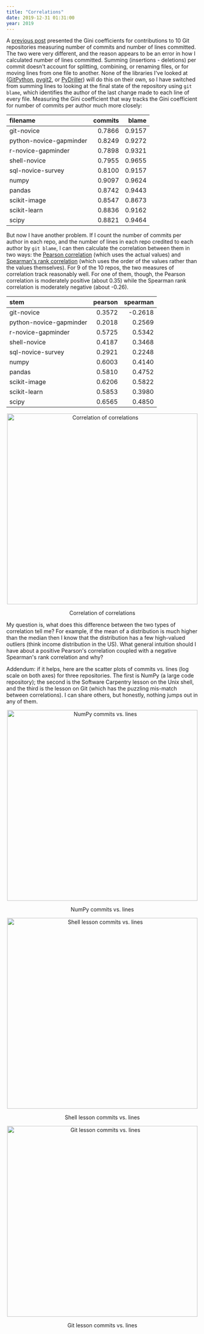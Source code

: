 ```yaml
---
title: "Correlations"
date: 2019-12-31 01:31:00
year: 2019
---
```


A [previous post]({{site.github.url}}/2019/12/23/gini-coefficients.html)
presented the Gini coefficients for contributions to 10 Git repositories
measuring number of commits and number of lines committed.
The two were very different,
and the reason appears to be an error in how I calculated number of lines committed.
Summing (insertions - deletions) per commit doesn't account for splitting, combining, or renaming files,
or for moving lines from one file to another.
None of the libraries I've looked at
([GitPython](https://gitpython.readthedocs.io/),
[pygit2](https://www.pygit2.org/),
or [PyDriller](https://pydriller.readthedocs.io/))
will do this on their own,
so I have switched from summing lines to looking at the final state of the repository using `git blame`,
which identifies the author of the last change made to each line of every file.
Measuring the Gini coefficient that way tracks the Gini coefficient for number of commits per author
much more closely:

| filename | commits | blame |
| :------- | -----------: | ---------: |
| git-novice | 0.7866 | 0.9157 |
| python-novice-gapminder | 0.8249 | 0.9272 |
| r-novice-gapminder | 0.7898 | 0.9321 |
| shell-novice | 0.7955 | 0.9655 |
| sql-novice-survey | 0.8100 | 0.9157 |
| numpy | 0.9097 | 0.9624 |
| pandas | 0.8742 | 0.9443 |
| scikit-image | 0.8547 | 0.8673 |
| scikit-learn | 0.8836 | 0.9162 |
| scipy | 0.8821 | 0.9464 |

But now I have another problem.
If I count the number of commits per author in each repo,
and the number of lines in each repo credited to each author by `git blame`,
I can then calculate the correlation between them in two ways:
the [Pearson correlation](https://en.wikipedia.org/wiki/Pearson_correlation_coefficient)
(which uses the actual values)
and [Spearman's rank correlation](https://en.wikipedia.org/wiki/Spearman%27s_rank_correlation_coefficient)
(which uses the order of the values rather than the values themselves).
For 9 of the 10 repos,
the two measures of correlation track reasonably well.
For one of them,
though,
the Pearson correlation is moderately positive (about 0.35)
while the Spearman rank correlation is moderately negative (about -0.26).

| stem | pearson | spearman |
| :--- | ------: | -------: |
| git-novice | 0.3572 | -0.2618 |
| python-novice-gapminder | 0.2018 | 0.2569 |
| r-novice-gapminder | 0.5725 | 0.5342 |
| shell-novice | 0.4187 | 0.3468 |
| sql-novice-survey | 0.2921 | 0.2248 |
| numpy | 0.6003 | 0.4140 |
| pandas | 0.5810 | 0.4752 |
| scikit-image | 0.6206 | 0.5822 |
| scikit-learn | 0.5853 | 0.3980 |
| scipy | 0.6565 | 0.4850 |

<div align="center">
  <img src="{{site.github.url}}/files/2019/12/correlation.svg" width="500" alt="Correlation of correlations" />
  <p>Correlation of correlations</p>
</div>

My question is,
what does this difference between the two types of correlation tell me?
For example,
if the mean of a distribution is much higher than the median
then I know that the distribution has a few high-valued outliers
(think income distribution in the US).
What general intuition should I have about a positive Pearson's correlation
coupled with a negative Spearman's rank correlation and why?

Addendum: if it helps,
here are the scatter plots of commits vs. lines (log scale on both axes)
for three repositories.
The first is NumPy (a large code repository);
the second is the Software Carpentry lesson on the Unix shell,
and the third is the lesson on Git (which has the puzzling mis-match between correlations).
I can share others,
but honestly,
nothing jumps out in any of them.

<div align="center">
  <img src="{{site.github.url}}/files/2019/12/commits-lines-numpy.svg" width="500" alt="NumPy commits vs. lines" />
  <p>NumPy commits vs. lines</p>
</div>

<div align="center">
  <img src="{{site.github.url}}/files/2019/12/commits-lines-shell-novice.svg" width="500" alt="Shell lesson commits vs. lines" />
  <p>Shell lesson commits vs. lines</p>
</div>

<div align="center">
  <img src="{{site.github.url}}/files/2019/12/commits-lines-git-novice.svg" width="500" alt="Git lesson commits vs. lines" />
  <p>Git lesson commits vs. lines</p>
</div>
